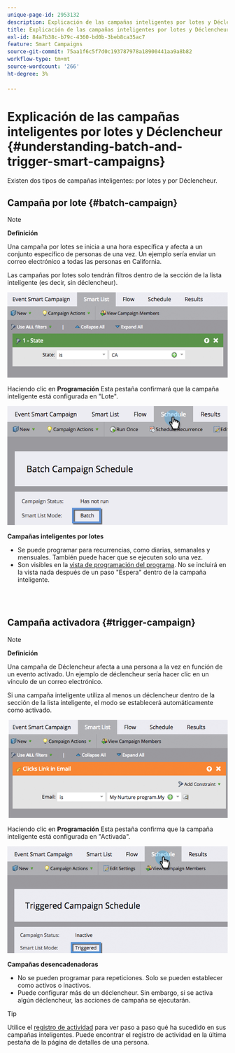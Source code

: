 ```yaml
---
unique-page-id: 2953132
description: Explicación de las campañas inteligentes por lotes y Déclencheur - Documentos de Marketo - Documentación del producto
title: Explicación de las campañas inteligentes por lotes y Déclencheur
exl-id: 84a7b38c-b79c-4360-bd0b-3beb8ca35ac7
feature: Smart Campaigns
source-git-commit: 75aa1f6c5f7d0c193787978a18900441aa9a8b82
workflow-type: tm+mt
source-wordcount: '266'
ht-degree: 3%

---
```


# Explicación de las campañas inteligentes por lotes y Déclencheur {#understanding-batch-and-trigger-smart-campaigns}

Existen dos tipos de campañas inteligentes: por lotes y por Déclencheur.

## Campaña por lote {#batch-campaign}

>[!NOTE]
>
>**Definición**
>
>Una campaña por lotes se inicia a una hora específica y afecta a un conjunto específico de personas de una vez. Un ejemplo sería enviar un correo electrónico a todas las personas en California.

Las campañas por lotes solo tendrán filtros dentro de la sección de la lista inteligente (es decir, sin déclencheur).

![](assets/understanding-batch-and-trigger-smart-campaigns-1.png)

Haciendo clic en **Programación** Esta pestaña confirmará que la campaña inteligente está configurada en &quot;Lote&quot;.

![](assets/understanding-batch-and-trigger-smart-campaigns-2.png)

**Campañas inteligentes por lotes**

* Se puede programar para recurrencias, como diarias, semanales y mensuales. También puede hacer que se ejecuten solo una vez.
* Son visibles en la [vista de programación del programa](/help/marketo/product-docs/core-marketo-concepts/programs/program-schedule-view/navigating-the-program-schedule-view.md). No se incluirá en la vista nada después de un paso &quot;Espera&quot; dentro de la campaña inteligente.

<br> 

## Campaña activadora {#trigger-campaign}

>[!NOTE]
>
>**Definición**
>
>Una campaña de Déclencheur afecta a una persona a la vez en función de un evento activado. Un ejemplo de déclencheur sería hacer clic en un vínculo de un correo electrónico.

Si una campaña inteligente utiliza al menos un déclencheur dentro de la sección de la lista inteligente, el modo se establecerá automáticamente como activado.

![](assets/understanding-batch-and-trigger-smart-campaigns-3.png)

Haciendo clic en **Programación** Esta pestaña confirma que la campaña inteligente está configurada en &quot;Activada&quot;.

![](assets/understanding-batch-and-trigger-smart-campaigns-4.png)

**Campañas desencadenadoras**

* No se pueden programar para repeticiones. Solo se pueden establecer como activos o inactivos.
* Puede configurar más de un déclencheur. Sin embargo, si se activa algún déclencheur, las acciones de campaña se ejecutarán.

>[!TIP]
>
>Utilice el [registro de actividad](/help/marketo/product-docs/core-marketo-concepts/smart-lists-and-static-lists/managing-people-in-smart-lists/locate-the-activity-log-for-a-person.md) para ver paso a paso qué ha sucedido en sus campañas inteligentes. Puede encontrar el registro de actividad en la última pestaña de la página de detalles de una persona.

